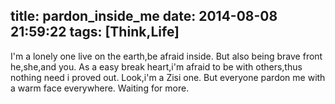 title: pardon_inside_me
date: 2014-08-08 21:59:22
tags: [Think,Life]
---
I'm a lonely one live on the earth,be afraid inside. But also being brave front he,she,and you. As a easy break heart,i'm afraid to be with others,thus nothing need i proved out. Look,i'm a Zisi one. But everyone pardon me with a warm face everywhere. Waiting for <!--more--> more.
